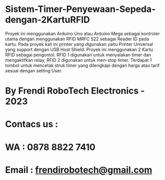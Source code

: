 # Sistem-Timer-Penyewaan-Sepeda-dengan-2KartuRFID

Proyek ini menggunakan Arduino Uno atau Arduino Mega sebagai kontroler utama dengan menggunakan RFID MRFC 522 sebagai Reader ID pada kartu. Pada proyek kali ini printer yang digunakan yaitu Printer Universal yang support dengan USB Host Shield. Proyek ini menggunakan 2 Kartu RFID sebagai pengontol. RFID 1 digunakan untuk menyalakan timer dan mengaktifkan relay, RFID 2 digunakan untuk men-stop timer. Terdapat 1 tombol untuk mencetak struk timer yang dilengkapi dengan harga atau tarif sesuai dengan setting User.

# By Frendi RoboTech Electronics - 2023
# Contacs us : 
# WA    : 0878 8822 7410
# Email : frendirobotech@gmail.com
